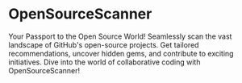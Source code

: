 # OpenSourceScanner
Your Passport to the Open Source World! Seamlessly scan the vast landscape of GitHub's open-source projects. Get tailored recommendations, uncover hidden gems, and contribute to exciting initiatives. Dive into the world of collaborative coding with OpenSourceScanner!
